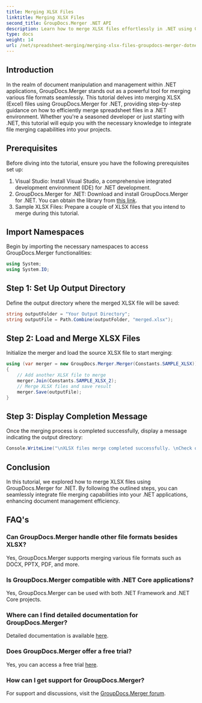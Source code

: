 ```yaml
---
title: Merging XLSX Files
linktitle: Merging XLSX Files
second_title: GroupDocs.Merger .NET API
description: Learn how to merge XLSX files effortlessly in .NET using GroupDocs.Merger. Follow this step-by-step tutorial for seamless document management.
type: docs
weight: 14
url: /net/spreadsheet-merging/merging-xlsx-files-groupdocs-merger-dotnet/
---
```

## Introduction
In the realm of document manipulation and management within .NET applications, GroupDocs.Merger stands out as a powerful tool for merging various file formats seamlessly. This tutorial delves into merging XLSX (Excel) files using GroupDocs.Merger for .NET, providing step-by-step guidance on how to efficiently merge spreadsheet files in a .NET environment. Whether you're a seasoned developer or just starting with .NET, this tutorial will equip you with the necessary knowledge to integrate file merging capabilities into your projects.
## Prerequisites
Before diving into the tutorial, ensure you have the following prerequisites set up:
1. Visual Studio: Install Visual Studio, a comprehensive integrated development environment (IDE) for .NET development.
2. GroupDocs.Merger for .NET: Download and install GroupDocs.Merger for .NET. You can obtain the library from [this link](https://releases.groupdocs.com/merger/net/).
3. Sample XLSX Files: Prepare a couple of XLSX files that you intend to merge during this tutorial.

## Import Namespaces
Begin by importing the necessary namespaces to access GroupDocs.Merger functionalities:
```csharp
using System;
using System.IO;
```
## Step 1: Set Up Output Directory
Define the output directory where the merged XLSX file will be saved:
```csharp
string outputFolder = "Your Output Directory";
string outputFile = Path.Combine(outputFolder, "merged.xlsx");
```
## Step 2: Load and Merge XLSX Files
Initialize the merger and load the source XLSX file to start merging:
```csharp
using (var merger = new GroupDocs.Merger.Merger(Constants.SAMPLE_XLSX))
{
    // Add another XLSX file to merge
    merger.Join(Constants.SAMPLE_XLSX_2);
    // Merge XLSX files and save result
    merger.Save(outputFile);
}
```
## Step 3: Display Completion Message
Once the merging process is completed successfully, display a message indicating the output directory:
```csharp
Console.WriteLine("\nXLSX files merge completed successfully. \nCheck output in {0}", outputFolder);
```

## Conclusion
In this tutorial, we explored how to merge XLSX files using GroupDocs.Merger for .NET. By following the outlined steps, you can seamlessly integrate file merging capabilities into your .NET applications, enhancing document management efficiency.

## FAQ's
### Can GroupDocs.Merger handle other file formats besides XLSX?
Yes, GroupDocs.Merger supports merging various file formats such as DOCX, PPTX, PDF, and more.
### Is GroupDocs.Merger compatible with .NET Core applications?
Yes, GroupDocs.Merger can be used with both .NET Framework and .NET Core projects.
### Where can I find detailed documentation for GroupDocs.Merger?
Detailed documentation is available [here](https://reference.groupdocs.com/merger/net/).
### Does GroupDocs.Merger offer a free trial?
Yes, you can access a free trial [here](https://releases.groupdocs.com/).
### How can I get support for GroupDocs.Merger?
For support and discussions, visit the [GroupDocs.Merger forum](https://forum.groupdocs.com/c/merger/32).
